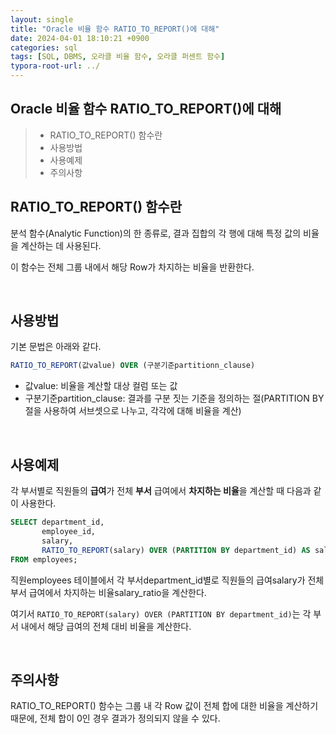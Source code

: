 ```yaml
---
layout: single
title: "Oracle 비율 함수 RATIO_TO_REPORT()에 대해"
date: 2024-04-01 18:10:21 +0900
categories: sql
tags: [SQL, DBMS, 오라클 비율 함수, 오라클 퍼센트 함수]
typora-root-url: ../
---
```


## Oracle 비율 함수 RATIO_TO_REPORT()에 대해

> - RATIO_TO_REPORT() 함수란
> - 사용방법
> - 사용예제
> - 주의사항

## RATIO_TO_REPORT() 함수란

분석 함수(Analytic Function)의 한 종류로, 결과 집합의 각 행에 대해 특정 값의 비율을 계산하는 데 사용된다. 

이 함수는 전체 그룹 내에서 해당 Row가 차지하는 비율을 반환한다.

<br>

## 사용방법

기본 문법은 아래와 같다.

```sql
RATIO_TO_REPORT(값value) OVER (구분기준partitionn_clause)
```

- 값value: 비율을 계산할 대상 컬럼 또는 값
- 구분기준partition_clause: 결과를 구분 짓는 기준을 정의하는 절(PARTITION BY절을 사용하여 서브셋으로 나누고, 각각에 대해 비율을 계산)

<br>

## 사용예제

각 부서별로 직원들의 **급여**가 전체 **부서** 급여에서 **차지하는 비율**을 계산할 때 다음과 같이 사용한다.

```sql
SELECT department_id, 
       employee_id, 
       salary,
       RATIO_TO_REPORT(salary) OVER (PARTITION BY department_id) AS salary_ratio
FROM employees;
```

직원employees 테이블에서 각 부서department_id별로 직원들의 급여salary가 전체 부서 급여에서 차지하는 비율salary_ratio을 계산한다. 

여기서 `RATIO_TO_REPORT(salary) OVER (PARTITION BY department_id)`는 각 부서 내에서 해당 급여의 전체 대비 비율을 계산한다.

<br>

## 주의사항

RATIO_TO_REPORT() 함수는 그룹 내 각 Row 값이 전체 합에 대한 비율을 계산하기 때문에, 전체 합이 0인 경우 결과가 정의되지 않을 수 있다.

<br>
